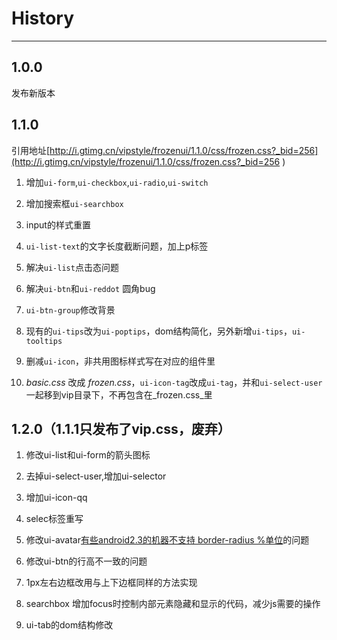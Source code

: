 # History

---
<style>
.content ol li {
	list-style-type: decimal;
	margin-left: 22px;
	line-height: 30px;
}
</style>

## 1.0.0

发布新版本


## 1.1.0

引用地址[http://i.gtimg.cn/vipstyle/frozenui/1.1.0/css/frozen.css?_bid=256](http://i.gtimg.cn/vipstyle/frozenui/1.1.0/css/frozen.css?_bid=256 )

1. 增加`ui-form`,`ui-checkbox`,`ui-radio`,`ui-switch`

2. 增加搜索框`ui-searchbox`

3. input的样式重置

4. `ui-list-text`的文字长度截断问题，加上p标签

5. 解决`ui-list`点击态问题

6. 解决`ui-btn`和`ui-reddot` 圆角bug

7. `ui-btn-group`修改背景

8. 现有的`ui-tips`改为`ui-poptips`，dom结构简化，另外新增`ui-tips`，`ui-tooltips`

9. 删减`ui-icon`，非共用图标样式写在对应的组件里

10. _basic.css_ 改成 _frozen.css_，`ui-icon-tag`改成`ui-tag`，并和`ui-select-user`一起移到vip目录下，不再包含在_frozen.css_里


## 1.2.0（1.1.1只发布了vip.css，废弃）


1. 修改ui-list和ui-form的箭头图标

2. 去掉ui-select-user,增加ui-selector

3. 增加ui-icon-qq

4. selec标签重写

5. 修改ui-avatar[有些android2.3的机器不支持 border-radius %单位](https://github.com/frozenui/baseui/issues/9)的问题

6. 修改ui-btn的行高不一致的问题

7. 1px左右边框改用与上下边框同样的方法实现

8. searchbox 增加focus时控制内部元素隐藏和显示的代码，减少js需要的操作

9. ui-tab的dom结构修改



